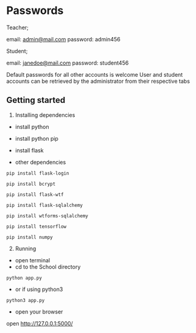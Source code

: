 # Passwords

Teacher;

email: admin@mail.com
password: admin456

Student;

email: janedoe@mail.com
password: student456

Default passwords for all other accounts is welcome
User and student accounts can be retrieved by the administrator from their respective tabs

## Getting started

1. Installing dependencies

- install python

- install python pip

- install flask

- other dependencies

```
pip install flask-login
```
```
pip install bcrypt
```
```
pip install flask-wtf
```
```
pip install flask-sqlalchemy
```
```
pip install wtforms-sqlalchemy
```
```
pip install tensorflow
```
```
pip install numpy
```

2. Running

- open terminal
- cd to the School directory

```
python app.py
```
- or if using python3

```
python3 app.py
```
- open your browser

open http://127.0.0.1:5000/

